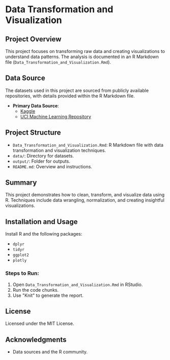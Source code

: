 # Data Transformation and Visualization

## Project Overview
This project focuses on transforming raw data and creating visualizations to understand data patterns. The analysis is documented in an R Markdown file (`Data_Transformation_and_Visualization.Rmd`).

## Data Source
The datasets used in this project are sourced from publicly available repositories, with details provided within the R Markdown file.

- **Primary Data Source**:
  - [Kaggle](https://www.kaggle.com/)
  - [UCI Machine Learning Repository](https://archive.ics.uci.edu/ml/index.php)

## Project Structure
- `Data_Transformation_and_Visualization.Rmd`: R Markdown file with data transformation and visualization techniques.
- `data/`: Directory for datasets.
- `output/`: Folder for outputs.
- `README.md`: Overview and instructions.

## Summary
This project demonstrates how to clean, transform, and visualize data using R. Techniques include data wrangling, normalization, and creating insightful visualizations.

## Installation and Usage
Install R and the following packages:

- `dplyr`
- `tidyr`
- `ggplot2`
- `plotly`

### Steps to Run:
1. Open `Data_Transformation_and_Visualization.Rmd` in RStudio.
2. Run the code chunks.
3. Use "Knit" to generate the report.

## License
Licensed under the MIT License.

## Acknowledgments
- Data sources and the R community.

